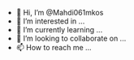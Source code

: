 - 👋 Hi, I’m @Mahdi061mkos
- 👀 I’m interested in ...
- 🌱 I’m currently learning ...
- 💞️ I’m looking to collaborate on ...
- 📫 How to reach me ...

<!---
Mahdi061mkos/Mahdi061mkos is a ✨ special ✨ repository because its `README.md` (this file) appears on your GitHub profile.
You can click the Preview link to take a look at your changes.
--->
